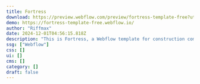 ```yaml
---
title: Fortress
download: https://preview.webflow.com/preview/fortress-template-free?utm_medium=preview_link&utm_source=designer&utm_content=fortress-template-free&preview=bd72ead314c4c091698e9794cd0344ce&workflow=preview
demo: https://fortress-template-free.webflow.io/
author: "Riffmax"
date: 2024-12-01T04:56:15.818Z
description: "This is Fortress, a Webflow template for construction companies that need to look professional and showcase their best projects on the web. This template is simple to use, and it can be adapted to other niches."
ssg: ["Webflow"]
css: []
ui: []
cms: []
category: []
draft: false
---
```

